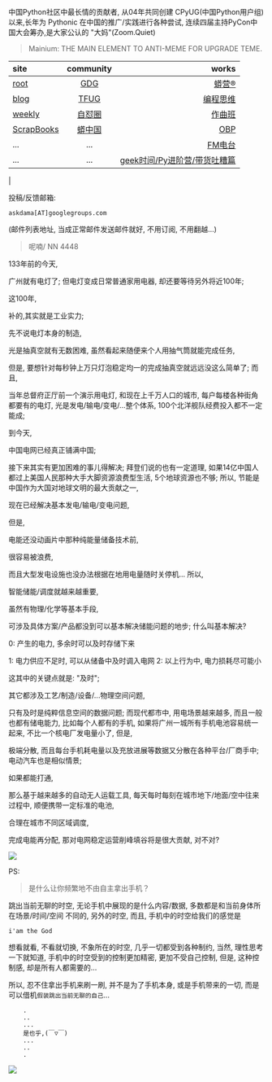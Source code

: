 中国Python社区中最长情的贡献者, 从04年共同创建 CPyUG(中国Python用户组)以来,长年为 Pythonic 在中国的推广/实践进行各种尝试, 连续四届主持PyCon中国大会筹办,是大家公认的 "大妈"(Zoom.Quiet)

> Mainium: THE MAIN ELEMENT TO ANTI-MEME FOR UPGRADE TEME.

| site | community | works |
| :-----| :----: | ----: |
| [root](http://zoomquiet.io/) | [GDG](https://blog.zhgdg.org/) | [蟒营®](https://doc.101.camp/) |
| [blog](https://blog.zoomquiet.io/pages/zoomquiet.html) | [TFUG](http://zh.tfug.world/) | [编程思维](https://py.101.camp/) |
| [weekly](http://weekly.pychina.org/) | [自怼圈](https://du.101.camp/) | [作曲班](https://mu.101.camp/) |
| [ScrapBooks](https://zoomquiet.io/collection.html) | [蟒中国](https://pychina.org/) | [OBP](https://zoomquiet.io/obp/index.html) |
| ... | ... | [FM电台](https://fm.101.camp/) |
| ... | ... | [geek时间/Py进阶营/带货吐糟篇](https://fm.101.camp/2020/geek2py-dama.html) 
 |


投稿/反馈邮箱:

    askdama[AT]googlegroups.com

(邮件列表地址, 
当成正常邮件发送邮件就好, 不用订阅, 不用翻越...)

> 呢喃/ NN 4448




133年前的今天,

广州就有电灯了;
但电灯变成日常普通家用电器,
却还要等待另外将近100年;

这100年,

补的,其实就是工业实力;

先不说电灯本身的制造,

光是抽真空就有无数困难,
虽然看起来随便来个人用抽气筒就能完成任务,

但是,
要想针对每秒钟上万只灯泡稳定均一的完成抽真空就远远没这么简单了;
而且,

当年总督府正厅前一个演示用电灯,
和现在上千万人口的城市,
每户每楼各种街角都要有的电灯,
光是发电/输电/变电/...整个体系,
100个北洋舰队经费投入都不一定能成;

到今天,

中国电网已经真正铺满中国;

接下来其实有更加困难的事儿得解决;
拜登们说的也有一定道理,
如果14亿中国人都过上美国人民那种大手大脚资源浪费型生活,
5个地球资源也不够;
所以,
节能是中国作为大国对地球文明的最大贡献之一,

现在已经解决基本发电/输电/变电问题,

但是,

电能还没动画片中那种纯能量储备技术前,

很容易被浪费,

而且大型发电设施也没办法根据在地用电量随时关停机...
所以,

智能储能/调度就越来越重要,

虽然有物理/化学等基本手段,

可涉及具体方案/产品都没到可以基本解决储能问题的地步;
什么叫基本解决?

0: 产生的电力, 多余时可以及时存储下来

1: 电力供应不足时, 可以从储备中及时调入电网
2: 以上行为中, 电力损耗尽可能小

这其中的关键点就是: "及时";

其它都涉及工艺/制造/设备/...物理空间问题,

只有及时是纯粹信息空间的数据问题;
而现代都市中,
用电场景越来越多,
而且一般也都有储电能力,
比如每个人都有的手机,
如果将广州一城所有手机电池容易统一起来,
不比一个核电厂发电量小了,
但是,

极端分散,
而且每台手机耗电量以及充放进展等数据又分散在各种平台/厂商手中;
电动汽车也是相似情景;

如果都能打通,

那么基于越来越多的自动无人运载工具,
每天每时每刻在城市地下/地面/空中往来过程中,
顺便携带一定标准的电池,

合理在城市不同区域调度,

完成电能再分配,
那对电网稳定运营削峰填谷将是很大贡献,
对不对?​







![](http://ydlj.zoomquiet.top/ipic/2021-07-22-zq42-today-card-2107.023.png)


PS:
> 是什么让你频繁地不由自主拿出手机？

跳出当前无聊的时空,
无论手机中展现的是什么内容/数据,
多数都是和当前身体所在场景/时间/空间 不同的,
另外的时空,
而且, 手机中的时空给我们的感觉是

    i'am the God

想看就看, 不看就切换,
不象所在的时空, 几乎一切都受到各种制约,
当然,
理性思考一下就知道,
手机中的时空受到的控制更加精密, 更加不受自己控制,
但是, 这种控制感,
却是所有人都需要的...

所以, 
忍不住拿出手机来刷一刷,
并不是为了手机本身, 或是手机带来的一切,
而是可以借机`假装跳出当前无聊的自己`...



```
    .
    ..
    ...
    是也乎,(￣▽￣)
    ...
    ..
    .
```


![](http://ydlj.zoomquiet.top/ipic/2021-07-10-210701DU21-zip.jpg)

